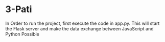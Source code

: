 # 3-Pati

In Order to run the project, first execute the code in app.py. This will start the Flask server and make the data exchange between JavaScript and Python Possible
